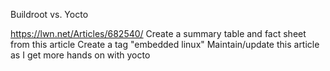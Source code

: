 Buildroot vs. Yocto

https://lwn.net/Articles/682540/
Create a summary table and fact sheet from this article
Create a tag "embedded linux"
Maintain/update this article as I get more hands on with yocto
